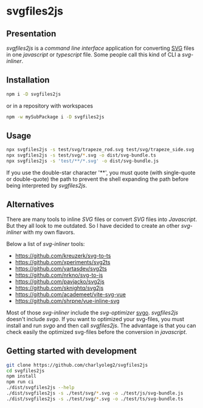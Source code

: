 svgfiles2js
===========


Presentation
------------

*svgfiles2js* is a *command line interface* application for converting [SVG](https://www.w3.org/Graphics/SVG/) files in one *javascript* or *typescript* file. Some people call this kind of CLI a *svg-inliner*.

Installation
------------

```bash
npm i -D svgfiles2js
```

or in a repository with workspaces

```bash
npm -w mySubPackage i -D svgfiles2js
```

Usage
-----

```bash
npx svgfiles2js -s test/svg/trapeze_rod.svg test/svg/trapeze_side.svg
npx svgfiles2js -s test/svg/*.svg -o dist/svg-bundle.ts
npx svgfiles2js -s 'test/**/*.svg' -o dist/svg-bundle.js
```

If you use the double-star character '\*\*', you must quote (with single-quote or double-quote) the path to prevent the shell expanding the path before being interpreted by *svgfiles2js*.

Alternatives
------------

There are many tools to inline *SVG* files or convert *SVG* files into *Javascript*. But they all look to me outdated. So I have decided to create an other *svg-inliner* with my own flavors.

Below a list of *svg-inliner* tools:

- https://github.com/kreuzerk/svg-to-ts
- https://github.com/xperiments/svg2ts
- https://github.com/yartasdev/svg2ts
- https://github.com/nrkno/svg-to-js
- https://github.com/pavjacko/svg2js
- https://github.com/sknightq/svg2js
- https://github.com/academeet/vite-svg-vue
- https://github.com/shrpne/vue-inline-svg

Most of those *svg-inliner* include the *svg-optimizer* [svgo](https://svgo.dev/). *svgfiles2js* doesn't include *svgo*. If you want to optimized your svg-files, you must install and run *svgo* and then call *svgfiles2js*. The advantage is that you can check easily the optimized svg-files before the conversion in *javascript*.


Getting started with development
--------------------------------

```bash
git clone https://github.com/charlyoleg2/svgfiles2js
cd svgfiles2js
npm install
npm run ci
./dist/svgfiles2js --help
./dist/svgfiles2js -s ./test/svg/*.svg -o ./test/js/svg-bundle.js
./dist/svgfiles2js -s ./test/svg/*.svg -o ./test/ts/svg-bundle.ts
```




